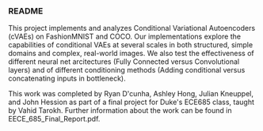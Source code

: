 ### README ###

This project implements and analyzes Conditional Variational Autoencoders (cVAEs) on FashionMNIST and COCO. 
Our implementations explore the capabilities of conditional VAEs at several scales in both structured, simple domains and complex, real-world images.
We also test the effectiveness of different neural net arcitectures (Fully Connected versus Convolutional layers) and 
of different conditioning methods (Adding conditional versus concatenating inputs in bottleneck).

This work was completed by Ryan D'cunha, Ashley Hong, Julian Kneuppel, and John Hession as part of a final project for Duke's ECE685 class, taught by Vahid Tarokh.
Further information about the work can be found in EECE_685_Final_Report.pdf.

